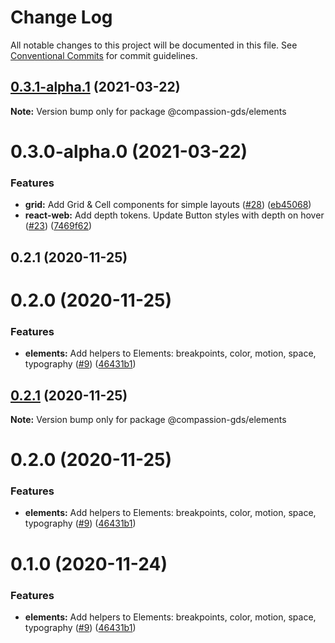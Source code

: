 # Change Log

All notable changes to this project will be documented in this file.
See [Conventional Commits](https://conventionalcommits.org) for commit guidelines.

## [0.3.1-alpha.1](https://github.com/compassion-gds/compassion-gds/compare/@compassion-gds/elements@0.3.0-alpha.0...@compassion-gds/elements@0.3.1-alpha.1) (2021-03-22)

**Note:** Version bump only for package @compassion-gds/elements





# 0.3.0-alpha.0 (2021-03-22)


### Features

* **grid:** Add Grid & Cell components for simple layouts ([#28](https://github.com/compassion-gds/compassion-gds/issues/28)) ([eb45068](https://github.com/compassion-gds/compassion-gds/commit/eb45068c1c6841f5518563e2e8f80bc4fef5ca66))
* **react-web:** Add depth tokens. Update Button styles with depth on hover ([#23](https://github.com/compassion-gds/compassion-gds/issues/23)) ([7469f62](https://github.com/compassion-gds/compassion-gds/commit/7469f62b871e06c8dbdd6fa24c7fa2eb3bea8712))



## 0.2.1 (2020-11-25)



# 0.2.0 (2020-11-25)


### Features

* **elements:** Add helpers to Elements: breakpoints, color, motion, space, typography ([#9](https://github.com/compassion-gds/compassion-gds/issues/9)) ([46431b1](https://github.com/compassion-gds/compassion-gds/commit/46431b1c2f124b6cccfd26bb91f2271772717163))





## [0.2.1](https://github.com/compassion-gds/compassion-gds/compare/v0.2.0...v0.2.1) (2020-11-25)

**Note:** Version bump only for package @compassion-gds/elements





# 0.2.0 (2020-11-25)


### Features

* **elements:** Add helpers to Elements: breakpoints, color, motion, space, typography ([#9](https://github.com/compassion-gds/compassion-gds/issues/9)) ([46431b1](https://github.com/compassion-gds/compassion-gds/commit/46431b1c2f124b6cccfd26bb91f2271772717163))





# 0.1.0 (2020-11-24)


### Features

* **elements:** Add helpers to Elements: breakpoints, color, motion, space, typography ([#9](https://github.com/kendrick/compassion-gds/issues/9)) ([46431b1](https://github.com/kendrick/compassion-gds/commit/46431b1c2f124b6cccfd26bb91f2271772717163))
